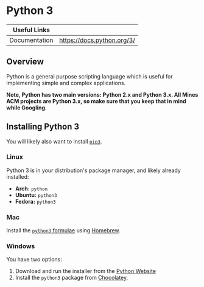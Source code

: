 # Python 3
| Useful Links      |                            |
|-------------------|----------------------------|
| Documentation     | https://docs.python.org/3/ |

## Overview

Python is a general purpose scripting language which is useful for implementing
simple and complex applications.

**Note, Python has two main versions: Python 2.x and Python 3.x. All Mines ACM
projects are Python 3.x, so make sure that you keep that in mind while
Googling.**

## Installing Python 3

You will likely also want to install [`pip3`](./pip3.md).

### Linux

Python 3 is in your distribution's package manager, and likely already
installed:

- **Arch:** `python`
- **Ubuntu:** `python3`
- **Fedora:** `python3`

### Mac

Install the [`python3` formulae](http://formulae.brew.sh/formula/python3) using
[Homebrew](./Homebrew.md).

### Windows

You have two options:

1. Download and run the installer from the [Python
   Website](https://www.python.org/downloads/windows/)
2. Install the `python3` package from [Chocolatey](./Chocolatey.md).
